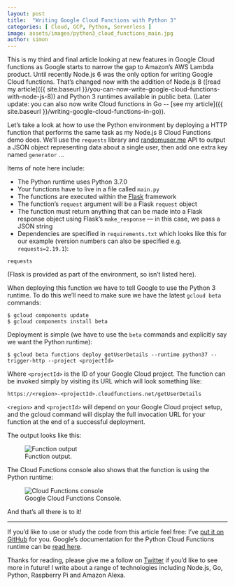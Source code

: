 ```yaml
---
layout: post
title:  "Writing Google Cloud Functions with Python 3"
categories: [ Cloud, GCP, Python, Serverless ]
image: assets/images/python3_cloud_functions_main.jpg
author: simon
---
```

This is my third and final article looking at new features in Google Cloud functions as Google starts to narrow the gap to Amazon’s AWS Lambda product. Until recently Node.js 6 was the only option for writing Google Cloud functions. That’s changed now with the addition of Node.js 8 ([read my article]({{ site.baseurl }}/you-can-now-write-google-cloud-functions-with-node-js-8)) and Python 3 runtimes available in public beta. (Later update: you can also now write Cloud functions in Go -- [see my article]({{ site.baseurl }}/writing-google-cloud-functions-in-go)).

Let’s take a look at how to use the Python environment by deploying a HTTP function that performs the same task as my Node.js 8 Cloud Functions demo does. We’ll use the `requests` library and [randomuser.me](https://randomuser.me/) API to output a JSON object representing data about a single user, then add one extra key named `generator` ...

<script src="https://gist.github.com/simonprickett/330a0892643b8fb1fc4e03a27437f875.js"></script>

Items of note here include:

* The Python runtime uses Python 3.7.0
* Your functions have to live in a file called `main.py`
* The functions are executed within the [Flask](https://palletsprojects.com/p/flask/) framework
* The function’s `request` argument will be a Flask `request` object
* The function must return anything that can be made into a Flask response object using Flask’s `make_response` — in this case, we pass a JSON string
* Dependencies are specified in `requirements.txt` which looks like this for our example (version numbers can also be specified e.g. `requests=2.19.1`):

```
requests
```

(Flask is provided as part of the environment, so isn’t listed here).

When deploying this function we have to tell Google to use the Python 3 runtime. To do this we’ll need to make sure we have the latest `gcloud beta` commands:

```
$ gcloud components update
$ gcloud components install beta
```

Deployment is simple (we have to use the `beta` commands and explicitly say we want the Python runtime):

```
$ gcloud beta functions deploy getUserDetails --runtime python37 --trigger-http --project <projectId>
```

Where `<projectId>` is the ID of your Google Cloud project. The function can be invoked simply by visiting its URL which will look something like:

```
https://<region>-<projectId>.cloudfunctions.net/getUserDetails
```

`<region>` and `<projectId>` will depend on your Google Cloud project setup, and the gcloud command will display the full invocation URL for your function at the end of a successful deployment.

The output looks like this:

<figure class="figure">
  <img src="{{ site.baseurl }}/assets/images/python3_cloud_functions_output.png" class="figure-img img-fluid" alt="Function output">
  <figcaption class="figure-caption text-center">Function output.</figcaption>
</figure>

The Cloud Functions console also shows that the function is using the Python runtime:

<figure class="figure">
  <img src="{{ site.baseurl }}/assets/images/python3_cloud_functions_console.png" class="figure-img img-fluid" alt="Cloud Functions console">
  <figcaption class="figure-caption text-center">Google Cloud Functions Console.</figcaption>
</figure>

And that’s all there is to it!

---

If you’d like to use or study the code from this article feel free: I’ve [put it on GitHub](https://github.com/simonprickett/google-cloud-functions-python) for you. Google’s documentation for the Python Cloud Functions runtime can be [read here](https://cloud.google.com/functions/docs/concepts/python-runtime).

Thanks for reading, please give me a follow on [Twitter](https://twitter.com/simon_prickett) if you’d like to see more in future! I write about a range of technologies including Node.js, Go, Python, Raspberry Pi and Amazon Alexa.